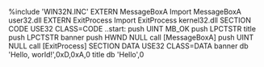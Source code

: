%include 'WIN32N.INC'
EXTERN MessageBoxA
Import MessageBoxA user32.dll
EXTERN ExitProcess
Import ExitProcess kernel32.dll
SECTION CODE USE32 CLASS=CODE
..start:
	push UINT MB_OK
	push LPCTSTR title
	push LPCTSTR banner
	push HWND NULL
	call [MessageBoxA]
	push UINT NULL
	call [ExitProcess]
SECTION DATA USE32 CLASS=DATA
	banner db 'Hello, world!',0xD,0xA,0
	title db 'Hello',0
